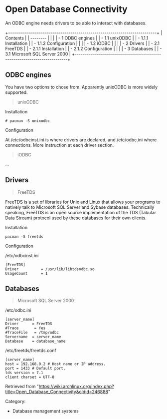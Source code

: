 Open Database Connectivity
==========================

An ODBC engine needs drivers to be able to interact with databases.

+--------------------------------------------------------------------------+
| Contents                                                                 |
| --------                                                                 |
|                                                                          |
| -   1 ODBC engines                                                       |
|     -   1.1 unixODBC                                                     |
|         -   1.1.1 Installation                                           |
|         -   1.1.2 Configuration                                          |
|                                                                          |
|     -   1.2 iODBC                                                        |
|                                                                          |
| -   2 Drivers                                                            |
|     -   2.1 FreeTDS                                                      |
|         -   2.1.1 Installation                                           |
|         -   2.1.2 Configuration                                          |
|                                                                          |
| -   3 Databases                                                          |
|     -   3.1 Microsoft SQL Server 2000                                    |
+--------------------------------------------------------------------------+

ODBC engines
------------

You have two options to chose from. Apparently unixODBC is more widely
supported.

> unixODBC

Installation

    # pacman -S unixodbc

Configuration

At /etc/odbcinst.ini is where drivers are declared, and /etc/odbc.ini
where connections. More instruction at each driver section.

> iODBC

...

Drivers
-------

> FreeTDS

FreeTDS is a set of libraries for Unix and Linux that allows your
programs to natively talk to Microsoft SQL Server and Sybase databases.
Technically speaking, FreeTDS is an open source implementation of the
TDS (Tabular Data Stream) protocol used by these databases for their own
clients.

Installation

    pacman -S freetds

Configuration

/etc/odbcinst.ini

    [FreeTDS]
    Driver          = /usr/lib/libtdsodbc.so 
    UsageCount      = 1 

Databases
---------

> Microsoft SQL Server 2000

/etc/odbc.ini

    [server_name]
    Driver      = FreeTDS
    #Trace       = Yes
    #TraceFile   = /tmp/odbc
    Servername  = server_name
    Database    = database_name

/etc/freetds/freetds.conf

    [server_name]
    host = 192.168.0.2 # Host name or IP address.
    port = 1433 # Default port.
    tds version = 7.1
    client charset = UTF-8

Retrieved from
"https://wiki.archlinux.org/index.php?title=Open_Database_Connectivity&oldid=246888"

Category:

-   Database management systems
